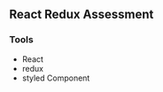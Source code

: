 <h2>React Redux Assessment</h2>

<!-- <h3><a href="https://react-redux-assessment.netlify.app/">Link</a></h3> -->
<h3>Tools</h3>
<ul>
<li>React</li>
<li>redux</li>
<li>styled Component</li>
</ul>
